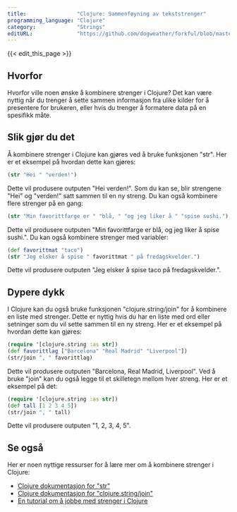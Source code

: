 ```yaml
---
title:                "Clojure: Sammenføyning av tekststrenger"
programming_language: "Clojure"
category:             "Strings"
editURL:              "https://github.com/dogweather/forkful/blob/master/content/no/clojure/concatenating-strings.md"
---
```


{{< edit_this_page >}}

## Hvorfor

Hvorfor ville noen ønske å kombinere strenger i Clojure? Det kan være nyttig når du trenger å sette sammen informasjon fra ulike kilder for å presentere for brukeren, eller hvis du trenger å formatere data på en spesifikk måte.

## Slik gjør du det

Å kombinere strenger i Clojure kan gjøres ved å bruke funksjonen "str". Her er et eksempel på hvordan dette kan gjøres:

```Clojure
(str "Hei " "verden!")
```

Dette vil produsere outputen "Hei verden!". Som du kan se, blir strengene "Hei" og "verden!" satt sammen til en ny streng. Du kan også kombinere flere strenger på en gang:

```Clojure
(str "Min favorittfarge er " "blå, " "og jeg liker å " "spise sushi.")
```

Dette vil produsere outputen "Min favorittfarge er blå, og jeg liker å spise sushi.". Du kan også kombinere strenger med variabler:

```Clojure
(def favorittmat "taco")
(str "Jeg elsker å spise " favorittmat " på fredagskvelder.")
```

Dette vil produsere outputen "Jeg elsker å spise taco på fredagskvelder.".

## Dypere dykk

I Clojure kan du også bruke funksjonen "clojure.string/join" for å kombinere en liste med strenger. Dette er nyttig hvis du har en liste med ord eller setninger som du vil sette sammen til en ny streng. Her er et eksempel på hvordan dette kan gjøres:

```Clojure
(require '[clojure.string :as str])
(def favorittlag ["Barcelona" "Real Madrid" "Liverpool"])
(str/join ", " favorittlag)
```

Dette vil produsere outputen "Barcelona, Real Madrid, Liverpool". Ved å bruke "join" kan du også legge til et skilletegn mellom hver streng. Her er et eksempel på det:

```Clojure
(require '[clojure.string :as str])
(def tall [1 2 3 4 5])
(str/join ", " tall)
```

Dette vil produsere outputen "1, 2, 3, 4, 5".

## Se også

Her er noen nyttige ressurser for å lære mer om å kombinere strenger i Clojure:

- [Clojure dokumentasjon for "str"](https://clojuredocs.org/clojure.core/str)
- [Clojure dokumentasjon for "clojure.string/join"](https://clojuredocs.org/clojure.string/join)
- [En tutorial om å jobbe med strenger i Clojure](https://www.braveclojure.com/do-things-with-strings/)